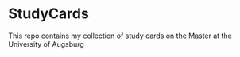 # StudyCards
This repo contains my collection of study cards on the Master at the University of Augsburg

